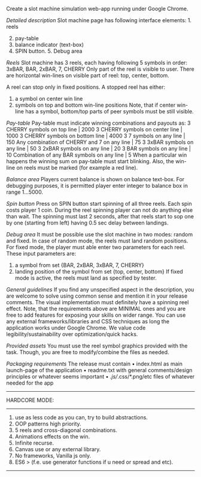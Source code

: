 Create a slot machine simulation web-app running under Google Chrome.

_Detailed description_
Slot machine page has following interface elements: 1. reels

2. pay-table
3. balance indicator (text-box)
4. SPIN button. 5. Debug area

_Reels_
Slot machine has 3 reels, each having following 5 symbols in order: 3xBAR, BAR, 2xBAR, 7, CHERRY
Only part of the reel is visible to user. There are horizontal win-lines on visible part of reel: top, center, bottom.

A reel can stop only in fixed positions. A stopped reel has either:

1. a symbol on center win line
2. symbols on top and bottom win-line positions
   Note, that if center win-line has a symbol, bottom/top parts of peer symbols must be still visible.

_Pay-table_
Pay-table must indicate winning combinations and payouts as: 3 CHERRY symbols on top line | 2000
3 CHERRY symbols on center line | 1000
3 CHERRY symbols on bottom line | 4000
3 7 symbols on any line | 150
Any combination of CHERRY and 7 on any line | 75
3 3xBAR symbols on any line | 50
3 2xBAR symbols on any line | 20
3 BAR symbols on any line | 10
Combination of any BAR symbols on any line | 5
When a particular win happens the winning sum on pay-table must start blinking.
Also, the win-line on reels must be marked (for example a red line).

_Balance area_
Players current balance is shown on balance text-box. For debugging purposes, it is permitted player enter integer to balance box in range 1...5000.

_Spin button_
Press on SPIN button start spinning of all three reels. Each spin costs player 1 coin. During the reel spinning player can not do anything else than wait. The spinning must last 2 seconds, after that reels start to sop one by one (starting from left) having 0.5 sec delay between landings.

_Debug area_
It must be possible use the slot machine in two modes: random and fixed. In case of random mode, the reels must land random positions. For fixed mode, the player must able enter two parameters for each reel. These input parameters are:

1. a symbol from set {BAR, 2xBAR, 3xBAR, 7, CHERRY}
2. landing position of the symbol from set {top, center, bottom}
   If fixed mode is active, the reels must land as specified by tester.

_General guidelines_
If you find any unspecified aspect in the description, you are welcome to solve using common sense and mention it in your release comments. The visual implementation must definitely have a spinning reel effect. Note, that the requirements above are MINIMAL ones and you are free to add features for exposing your skills on wider range. You can use any external frameworks/libraries and CSS techniques as long the application works under Google Chrome. We value code legibility/sustainability over optimization/quick hacks.

_Provided assets_
You must use the reel symbol graphics provided with the task. Though, you are free to modify/combine the files as needed.

_Packaging requirements_
The release must contain
• index.html as main launch-page of the application
• readme.txt with general comments/design principles or whatever seems important
• _.js/_.css/\*.png/etc files of whatever needed for the app

---

HARDCORE MODE:

---

1. use as less code as you can, try to build abstractions.
2. OOP patterns high priority.
3. 5 reels and cross-diagonal combinations.
4. Animations effects on the win.
5. Infinite recurse.
6. Canvas use or any external library.
7. No frameworks, Vanilla js only.
8. ES6 > (f.e. use generator functions if u need or spread and etc).

---
